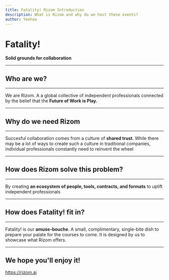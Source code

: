 ```yaml
---
title: Fatality! Rizom Introduction
description: What is Rizom and why do we host these events?
author: Yeehaa
---
```

# Fatality!

**Solid grounds for collaboration**

---

## Who are we?

---

We are Rizom. A a global collective of independent
professionals connected by the belief that the **Future of
Work is Play.**

---

## Why do we need Rizom

---

Succesful collaboration comes from a culture of **shared trust**. While there may be a lot of ways to create such a culture in traditional companies, individual professionals constantly need to reinvent the wheel

---

## How does Rizom solve this problem?

---

By creating **an ecosystem of people, tools, contracts, and formats** to uplift independent professionals

---

## How does Fatality! fit in?

---

Fatality! is our **amuse-bouche**. A small, complimentary, single-bite dish to prepare your palate for the courses to come. It is designed by us to showcase what Rizom offers. 

---

## We hope you'll enjoy it!

https://rizom.ai
